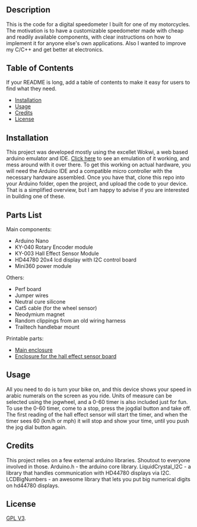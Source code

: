 # <Speedometer>

## Description

This is the code for a digital speedometer I built for one of my motorcycles. The motivation is to have a customizable speedometer made with cheap and readily available components, with clear instructions on how to implement it for anyone else's own applications. Also I wanted to improve my C/C++ and get better at electronics.


## Table of Contents 

If your README is long, add a table of contents to make it easy for users to find what they need.

- [Installation](#installation)
- [Usage](#usage)
- [Credits](#credits)
- [License](#license)

## Installation

This project was developed mostly using the excellet Wokwi, a web based arduino emulator and IDE. [Click here](https://wokwi.com/projects/395529083108023297/) to see an emulation of it working, and mess around with it over there.
To get this working on actual hardware, you will need the Arduino IDE and a compatible micro controller with the necessary hardware assembled. Once you have that, clone this repo into your Arduino folder, open the project, and upload the code to your device. 
That is a simplified overview, but I am happy to advise if you are interested in building one of these. 

## Parts List

Main components:
- Arduino Nano
- KY-040 Rotary Encoder module
- KY-003 Hall Effect Sensor Module
- HD44780 20x4 lcd display with I2C control board
- Mini360 power module

Others:
- Perf board
- Jumper wires
- Neutral cure silicone
- Cat5 cable (for the wheel sensor)
- Neodymium magnet 
- Random clippings from an old wiring harness
- Trailtech handlebar mount

Printable parts:
- [Main enclosure](https://www.printables.com/model/1138223-speedometer)
- [Enclosure for the hall effect sensor board](https://www.thingiverse.com/thing:2902487)


## Usage

All you need to do is turn your bike on, and this device shows your speed in arabic numerals on the screen as you ride. Units of measure can be selected using the jogwheel, and a 0-60 timer is also included just for fun.
To use the 0-60 timer, come to a stop, press the jogdial button and take off. The first reading of the hall effect sensor will start the timer, and when the timer sees 60 (km/h or mph) it will stop and show your time, until you push the jog dial button again.


## Credits

This project relies on a few external arduino libraries. Shoutout to everyone involved in those.
Arduino.h - the arduino core library.
LiquidCrystal_I2C - a library that handles communication with HD44780 displays via I2C.
LCDBigNumbers - an awesome library that lets you put big numerical digits on hd44780 displays.



## License

[GPL V3](https://choosealicense.com/licenses/gpl-3.0/).
